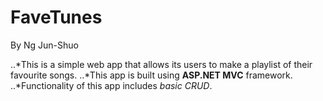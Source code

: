 # FaveTunes
By Ng Jun-Shuo

..*This is a simple web app that allows its users to make a playlist of their favourite songs. 
..*This app is built using **ASP.NET MVC** framework. 
..*Functionality of this app includes *basic CRUD*.  
